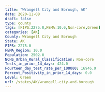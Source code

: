 ```yaml
---
title: "Wrangell City and Borough, AK"
date: 2020-11-08
draft: false
type: county
tags: [FIPS:2275.0,FEMA:10.0,Non-core,Green]
categories: [AK]
County: Wrangell City and Borough
State: AK
FIPS: 2275.0
FEMA_Region: 10.0
Population: 2502.0
NCHS_Urban_Rural_Classification: Non-core
Tests_in_prior_14_days: 424.0
Fourteen_day_test_rate_per_100000: 16946.0
Percent_Positivity_in_prior_14_days: 0.0
Level: Green
url: /states/AK/wrangell-city-and-borough
---
```



